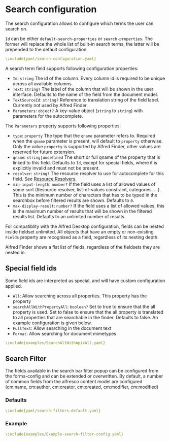 # Search configuration

The search configuration allows to configure which terms the user can search on.

`Id` can be either `default-search-properties` or `search-properties`. The former will replace the whole list of built-in search terms, the latter will be prepended to the default configuration.

```yaml
\include{yaml/search-configuration.yaml}
```

A search term field supports following configuration properties:

 * `Id`: `string` The id of the column. Every column id is required to be unique across all available columns.
 * `Text`: `string?` The label of the column that will be shown in the user interface. Defaults to the name of the field from the document model.
 * `TextSourceId`: `string?` Reference to translation string of the field label. Currently not used by Alfred Finder.
 * `Parameters`: `object?` A key-value object (`string` to `string`) with parameters for the autocomplete.

The `Parameters` property supports following properties:

 * `type`: `property` The type that the `qname` parameter refers to. Required when the `qname` parameter is present, will default to `property` otherwise. Only the value `property` is supported by Alfred Finder, other values are reserved for future extension.
 * `qname`: `string|undefined` The short or full qname of the property that is linked to this field. Defaults to `Id`, except for special fields, where it is explicitly invalid and must not be present.
 * `resolver`: `string?` The resource resolver to use for autocomplete for this field. See [Resource Resolvers](#resource-resolver).
 * `min-input-length`: `number?` If the field uses a list of allowed values of some sort (Resource resolver, list-of-values constraint, categories, ...). This is the minimum number of characters that has to be typed in the searchbox before filtered results are shown. Defaults to `0`.
 * `max-display-result`: `number?` If the field uses a list of allowed values, this is the maximum number of results that will be shown in the filtered results list. Defaults to an unlimited number of results.

For compatiblity with the Alfred Desktop configuration, fields can be nested inside fieldset unlimited. All objects that have an empty or non-existing `Fields` property are recognised as a field, regardless of its nesting depth.

Alfred Finder shows a flat list of fields, regardless of the fieldsets they are nested in.

## Special field ids

Some field ids are interpreted as special, and will have custom configuration applied.

* `All`: Allow searching across all properties. This property has the property
 * `searchAllWithPropertyAll`: `boolean?` Set to true to ensure that the all property is used. Set to false to ensure that the all property is translated to all properties that are searchable in the finder. Defaults to false. An example configuration is given below.
* `FullText`: Allow searching in the document text
* `Format`: Allow searching for document mimetypes

```yaml
\include{examples/SearchAllWithApixAll.yaml}
```

## Search Filter

The fields available in the search bar filter popup can be configured from the forms-config and can be extended or overwritten.
By default, a number of common fields from the alfresco content model are configured (cm:name, cm:author, cm:creator, cm:created, cm:modifier, cm:modified)

### Defaults
 ```yaml
\include{yaml/search-filters-default.yaml}
 ```

### Example
```yaml
\include{examples/Example-search-filter-config.yaml}
```
